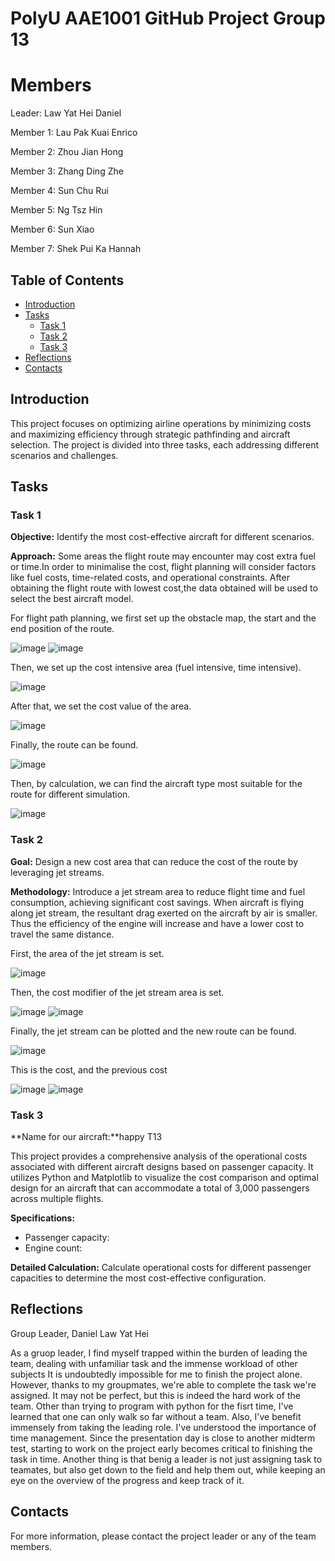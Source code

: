 # PolyU AAE1001 GitHub Project Group 13

# Members 
Leader: Law Yat Hei Daniel

Member 1: Lau Pak Kuai Enrico

Member 2: Zhou Jian Hong

Member 3: Zhang Ding Zhe

Member 4: Sun Chu Rui

Member 5: Ng Tsz Hin

Member 6: Sun Xiao

Member 7: Shek Pui Ka Hannah

## Table of Contents
- [Introduction](#introduction)
- [Tasks](#tasks)
  - [Task 1](#task-1)
  - [Task 2](#task-2)
  - [Task 3](#task-3)
- [Reflections](#reflections)
- [Contacts](#contacts)

## Introduction
This project focuses on optimizing airline operations by minimizing costs and maximizing efficiency through strategic pathfinding and aircraft selection. The project is divided into three tasks, each addressing different scenarios and challenges.

## Tasks

### Task 1
**Objective:** Identify the most cost-effective aircraft for different scenarios.

**Approach:** Some areas the flight route may encounter may cost extra fuel or time.In order to minimalise the cost, flight planning will consider factors like fuel costs, time-related costs, and operational constraints. After obtaining the flight route with lowest cost,the data obtained will be used to select the best aircraft model.

For flight path planning, we first set up the obstacle map, the start and the end position of the route.

![image](https://github.com/user-attachments/assets/8df7fa77-2c05-4a79-a238-4038be83e861)
![image](https://github.com/user-attachments/assets/0dd8d4e5-f3ae-4d12-8d2f-c2972369b83b)

Then, we set up the cost intensive area (fuel intensive, time intensive).

![image](https://github.com/user-attachments/assets/2a4df736-a152-4665-a5c3-696d0bb00a67)

After that, we set the cost value of the area.

![image](https://github.com/user-attachments/assets/e3b2a15e-837a-48a9-b701-fd49a64d4076)

Finally, the route can be found.

![image](https://github.com/user-attachments/assets/8620336f-fcfa-448d-b81c-48411efa0b2f)

Then, by calculation, we can find the aircraft type most suitable for the route for different simulation.

![image](https://github.com/user-attachments/assets/0d8e738d-5888-41d5-8a1a-da74d1f5aeee)



### Task 2
**Goal:** Design a new cost area that can reduce the cost of the route by leveraging jet streams.

**Methodology:** Introduce a jet stream area to reduce flight time and fuel consumption, achieving significant cost savings. When aircraft is flying along jet stream, the resultant drag exerted on the aircraft by air is smaller. Thus the efficiency of the engine will increase and have a lower cost to travel the same distance.

First, the area of the jet stream is set.

![image](https://github.com/user-attachments/assets/e4580f58-c4df-4eb0-ac22-1c28ed455f73)

Then, the cost modifier of the jet stream area is set.

![image](https://github.com/user-attachments/assets/dd46a5f8-3295-44c1-b2ea-12108462a1e1)
![image](https://github.com/user-attachments/assets/5a804a94-d9b1-4841-86a1-67470c94f562)

Finally, the jet stream can be plotted and the new route can be found.

![image](https://github.com/user-attachments/assets/e78cf1ee-0e19-4668-aebf-273ef2970091)

This is the cost, and the previous cost

![image](https://github.com/user-attachments/assets/838244b4-d6da-4b5b-bb4f-9f22c9ac8dd4)
![image](https://github.com/user-attachments/assets/3a7baa41-b4dc-42d5-ae90-a6022ab16e45)



### Task 3
**Name for our aircraft:**happy T13

This project provides a comprehensive analysis of the operational costs associated with different aircraft designs based on passenger capacity. It utilizes Python and Matplotlib to visualize the cost comparison and optimal design for an aircraft that can accommodate a total of 3,000 passengers across multiple flights.


**Specifications:**
- Passenger capacity: 
- Engine count: 

**Detailed Calculation:** Calculate operational costs for different passenger capacities to determine the most cost-effective configuration.

## Reflections

Group Leader, Daniel Law Yat Hei

As a gruop leader, I find myself trapped within the burden of leading the team, dealing with unfamiliar task and the immense workload of other subjects
It is undoubtedly impossible for me to finish the project alone. However, thanks to my groupmates, we're able to complete the task we're assigned.
It may not be perfect, but this is indeed the hard work of the team. Other than trying to program with python for the fisrt time, I've learned that one can only walk so far without a team.
Also, I've benefit immensely from taking the leading role. I've understood the importance of time management. Since the presentation day 
is close to another midterm test, starting to work on the project early becomes critical to finishing the task in time.
Another thing is that benig a leader is not just assigning task to teamates, but also get down to the field and help them out,
while keeping an eye on the overview of the progress and keep track of it.

## Contacts
For more information, please contact the project leader or any of the team members.
